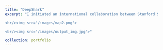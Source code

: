 ```yaml
---
title: "DeepShark"
excerpt: "I initiated an international collaboration between Stanford Student Robotics and Universidad de Costa Rica to automate analysis of drone imagery of sharks, rays, and turtles. We developed a pipeline to automatically detect large marine animals and compute key biometrics such as shark length, width, mass, and age. We were sponsored by the Stanford Doerr School of Sustainability and Parrot to lead a team of Stanford Students on a field mission to survey Santa Elena Bay, Costa Rica to survey endangered species (Pacific Nurse Sharks, Olive Ridley Turtles) and habitat (mangroves, reefs).

<br/><img src='/images/map2.png'>

<br/><img src='/images/output_img.jpg'>"

collection: portfolio
---
```


